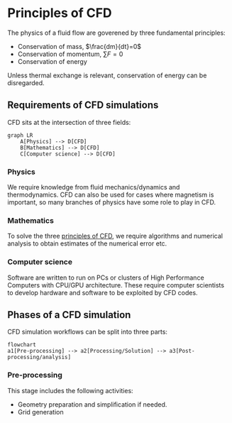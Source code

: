 # Principles of CFD

The physics of a fluid flow are goverened by three fundamental principles:
 - Conservation of mass, $\frac{dm}{dt}=0$
 - Conservation of momentum, $\sum F=0$
 - Conservation of energy

Unless thermal exchange is relevant, conservation of energy can be disregarded.

## Requirements of CFD simulations
CFD sits at the intersection of three fields:
```mermaid
graph LR
    A[Physics] --> D[CFD]
    B[Mathematics] --> D[CFD]
    C[Computer science] --> D[CFD]
```
### Physics
We require knowledge from fluid mechanics/dynamics and thermodynamics. CFD can also be used for cases where magnetism is important, so many branches of physics have some role to play in CFD.
### Mathematics
To solve the three [principles of CFD](#principles-of-cfd), we require algorithms and numerical analysis to obtain estimates of the numerical error etc.
### Computer science
Software are written to run on PCs or clusters of High Performance Computers with CPU/GPU architecture. These require computer scientists to develop hardware and software to be exploited by CFD codes.

## Phases of a CFD simulation
CFD simulation workflows can be split into three parts:
```mermaid
flowchart 
a1[Pre-processing] --> a2[Processing/Solution] --> a3[Post-processing/analysis]
```
### Pre-processing
This stage includes the following activities:
- Geometry preparation and simplification if needed.
- Grid generation
